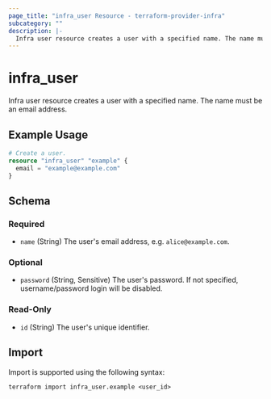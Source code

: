 ```yaml
---
page_title: "infra_user Resource - terraform-provider-infra"
subcategory: ""
description: |-
  Infra user resource creates a user with a specified name. The name must be an email address.
---
```


# infra_user

Infra user resource creates a user with a specified name. The name must be an email address.

## Example Usage

```terraform
# Create a user.
resource "infra_user" "example" {
  email = "example@example.com"
}
```

<!-- schema generated by tfplugindocs -->
## Schema

### Required

- `name` (String) The user's email address, e.g. `alice@example.com`.

### Optional

- `password` (String, Sensitive) The user's password. If not specified, username/password login will be disabled.

### Read-Only

- `id` (String) The user's unique identifier.

## Import

Import is supported using the following syntax:

```shell
terraform import infra_user.example <user_id>
```
